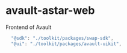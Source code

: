 # avault-astar-web

Frontend of Avault

```js
  "@sdk": "./toolkit/packages/swap-sdk",
  "@ui": "./toolkit/packages/avault-uikit",
```
